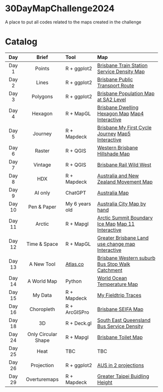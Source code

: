 # 30DayMapChallenge2024
A place to put all codes related to the maps created in the challenge

# Catalog
| Day   | Brief    | Tool | Map                                        |
| :----:| :------: | :---|:-----------------------------------------|
| Day 1 | Points   | R + ggplot2|[Brisbane Train Station Service Density Map](maps/Map1_BrisbaneTrainService.png) |
| Day 2 | Lines    | R + ggplot2|[Brisbane Public Transport Route](maps/Map2_BrisbanePTRoutes.png)                |
| Day 3 | Polygons | R + ggplot2|[Brisbane Population Map at SA2 Level](maps/Map3_BrisbanePopSA2.png)|
| Day 4 | Hexagon  | R + MapGL|[Brisbane Dwelling Hexagon Map](maps/Map4_Brisbane_Dwelling.png) [Map4 Interactive](https://wilsonyungsh.github.io/interactive/Map4_Brisbane_Dwelling.html)                 |
| Day 5 | Journey  | R + Mapdeck|[Brisbane My First Cycle Journey](maps/Map5_Brisbane_cycle_journey.png) [Map5 Interactive](https://wilsonyungsh.github.io/interactive/Map5_Brisbane_cycle_journey.html)  |
| Day 6 | Raster   | R + QGIS|[Western Brisbane Hillshade Map](maps/Map6_BrisbaneWesternSuburnHillshade.png)   |
| Day 7 | Vintage  | R + QGIS|[Brisbane Rail Wild West](maps/Map7_BrisbaneRailWildWest.png)|
| Day 8 | HDX      | R + Mapdeck|[Australia and New Zealand Movement Map](maps/Map8_anz_movement.png)|
| Day 9 | AI only  | ChatGPT| [Australia Map](maps/Map9_AI_only.jpg)|
| Day 10 | Pen & Paper | My 6 years old|[Australia City Map by hand](maps/Map10_Pen_paper.jpg)|
| Day 11 | Arctic | R + Mapgl|[Arctic Summit Boundary Ice Map](maps/Map11_artic_ice_boundary.png) [Map 11 Interactive](https://wilsonyungsh.github.io/interactive/Map11_artic_ice_boundary.html)|
| Day 12 | Time & Space | R + MapGL |[Greater Brisbane Land use change map](maps/Map12_landuse_change.png) [Interactive](https://wilsonyungsh.github.io/interactive/map12_brisbane_lu_map.html)|
| Day 13 | A New Tool |[Atlas.co](https://atlas.co/)|[Brisbane Western suburb Bus Stop Walk Catchment](maps/Map13_BrisbaneWestBusStopWalkCatchment.png)|
| Day 14 | A World Map | Python | [World Ocean Temperature Map](maps/Map14_ocean_temperature_map.png)|
| Day 15 | My Data | R + Mapdeck | [My Fieldtrip Traces](https://wilsonyungsh.github.io/interactive/interactive/Map15_fieldtrips.html)|
| Day 16 | Choropleth | R + ArcGISPro | [Brisbane SEIFA Map](maps/Map16_Choropleth.jpg)|
| Day 18 | 3D | R + Deck.gl | [South East Queensland Bus Service Density](https://wilsonyungsh.github.io/interactive/map18_seq_bus_service_density.html)| 
| Day 24 | Only Circular Shape | R + Mapgl | [Brisbane Toilet Map](https://wilsonyungsh.github.io/interactive/Map24_brisbane_toilets.html)|
| Day 25 | Heat | TBC|TBC|
| Day 26 | Projection|R + ggplot2|[AUS in 2 projections](maps/Map26_Projections.png)|
| Day 29 | Overturemaps | R + Mapdeck | [Greater Taipei Buidling Height](https://wilsonyungsh.github.io/interactive/Map29.html)